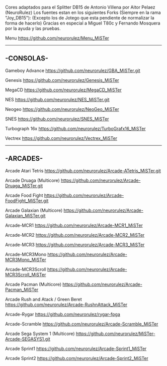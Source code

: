 Cores adaptados para el Splitter DB15 de Antonio Villena por Aitor Pelaez (NeuroRulez)
Los fuentes estan en los siguientes Forks (Siempre en la rama "Joy_DB15"):
(Excepto los de Jotego que esta pendiente de normalizar la forma de hacerlo)
Gracias en especial a Miguel T80c y Fernando Mosquera por la ayuda y las pruebas.

Menu
https://github.com/neurorulez/Menu_MiSTer

----------
-CONSOLAS-
----------
Gameboy Advance
https://github.com/neurorulez/GBA_MiSTer.git

Genesis
https://github.com/neurorulez/Genesis_MiSTer

MegaCD
https://github.com/neurorulez/MegaCD_MiSTer

NES
https://github.com/neurorulez/NES_MiSTer.git

Neogeo
https://github.com/neurorulez/NeoGeo_MiSTer

SNES
https://github.com/neurorulez/SNES_MiSTer

Turbograph 16x
https://github.com/neurorulez/TurboGrafx16_MiSTer

Vectrex
https://github.com/neurorulez/Vectrex_MiSTer

---------
-ARCADES-
---------
Arcade Atari Tetris
https://github.com/neurorulez/Arcade-ATetris_MiSTer.git

Arcade Druaga (Multicore)
https://github.com/neurorulez/Arcade-Druaga_MiSTer.git

Arcade Food Fight
https://github.com/neurorulez/Arcade-FoodFight_MiSTer.git

Arcade Galaxian (Multicore)
https://github.com/neurorulez/Arcade-Galaxian_MiSTer.git

Arcade-MCR1
https://github.com/neurorulez/Arcade-MCR1_MiSTer

Arcade-MCR2
https://github.com/neurorulez/Arcade-MCR2_MiSTer

Arcade-MCR3
https://github.com/neurorulez/Arcade-MCR3_MiSTer

Arcade-MCR3Mono
https://github.com/neurorulez/Arcade-MCR3Mono_MiSTer

Arcade-MCR3Scroll
https://github.com/neurorulez/Arcade-MCR3Scroll_MiSTer

Arcade Pacman (Multicore)
https://github.com/neurorulez/Arcade-Pacman_MiSTer

Arcade Rush and Atack / Green Beret
https://github.com/neurorulez/Arcade-RushnAttack_MiSTer

Arcade-Rygar
https://github.com/neurorulez/rygar-fpga

Arcade-Scramble
https://github.com/neurorulez/Arcade-Scramble_MiSTer

Arcade Sega System 1 (Multicore)
https://github.com/neurorulez/MiSTer-Arcade-SEGASYS1.git

Arcade Sprint1
https://github.com/neurorulez/Arcade-Sprint1_MiSTer

Arcade Sprint2
https://github.com/neurorulez/Arcade-Sprint2_MiSTer
